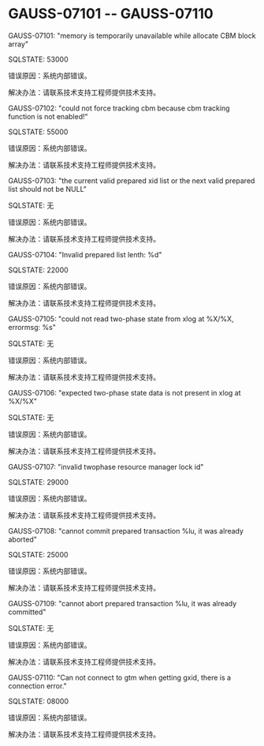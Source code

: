 # GAUSS-07101 -- GAUSS-07110<a name="ZH-CN_TOPIC_0302072942"></a>

GAUSS-07101: "memory is temporarily unavailable while allocate CBM block array"

SQLSTATE: 53000

错误原因：系统内部错误。

解决办法：请联系技术支持工程师提供技术支持。

GAUSS-07102: "could not force tracking cbm because cbm tracking function is not enabled!"

SQLSTATE: 55000

错误原因：系统内部错误。

解决办法：请联系技术支持工程师提供技术支持。

GAUSS-07103: "the current valid prepared xid list or the next valid prepared list should not be NULL"

SQLSTATE: 无

错误原因：系统内部错误。

解决办法：请联系技术支持工程师提供技术支持。

GAUSS-07104: "Invalid prepared list lenth: %d"

SQLSTATE: 22000

错误原因：系统内部错误。

解决办法：请联系技术支持工程师提供技术支持。

GAUSS-07105: "could not read two-phase state from xlog at %X/%X, errormsg: %s"

SQLSTATE: 无

错误原因：系统内部错误。

解决办法：请联系技术支持工程师提供技术支持。

GAUSS-07106: "expected two-phase state data is not present in xlog at %X/%X"

SQLSTATE: 无

错误原因：系统内部错误。

解决办法：请联系技术支持工程师提供技术支持。

GAUSS-07107: "invalid twophase resource manager lock id"

SQLSTATE: 29000

错误原因：系统内部错误。

解决办法：请联系技术支持工程师提供技术支持。

GAUSS-07108: "cannot commit prepared transaction %lu, it was already aborted"

SQLSTATE: 25000

错误原因：系统内部错误。

解决办法：请联系技术支持工程师提供技术支持。

GAUSS-07109: "cannot abort prepared transaction %lu, it was already committed"

SQLSTATE: 无

错误原因：系统内部错误。

解决办法：请联系技术支持工程师提供技术支持。

GAUSS-07110: "Can not connect to gtm when getting gxid, there is a connection error."

SQLSTATE: 08000

错误原因：系统内部错误。

解决办法：请联系技术支持工程师提供技术支持。
